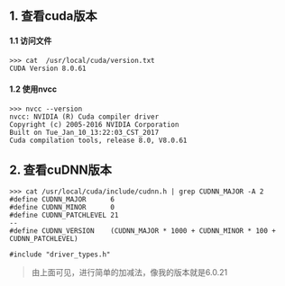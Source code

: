 ## 1. 查看cuda版本
#### 1.1 访问文件
    >>> cat  /usr/local/cuda/version.txt
    CUDA Version 8.0.61
#### 1.2 使用nvcc
    >>> nvcc --version
    nvcc: NVIDIA (R) Cuda compiler driver
    Copyright (c) 2005-2016 NVIDIA Corporation
    Built on Tue_Jan_10_13:22:03_CST_2017
    Cuda compilation tools, release 8.0, V8.0.61

## 2. 查看cuDNN版本
    >>> cat /usr/local/cuda/include/cudnn.h | grep CUDNN_MAJOR -A 2
    #define CUDNN_MAJOR      6
    #define CUDNN_MINOR      0
    #define CUDNN_PATCHLEVEL 21
    --
    #define CUDNN_VERSION    (CUDNN_MAJOR * 1000 + CUDNN_MINOR * 100 + CUDNN_PATCHLEVEL)

    #include "driver_types.h"
> 由上面可见，进行简单的加减法，像我的版本就是6.0.21